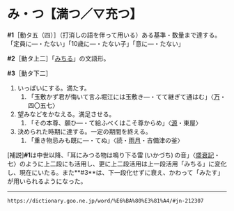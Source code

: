 # み・つ【満つ／▽充つ】
**\#1**［動タ五（四）］（打消しの語を伴って用いる）ある基準・数量まで達する。「定員に―・たない」「10歳に―・たない子」「意に―・たない」

**\#2**［動タ上二］「[みちる](https://dictionary.goo.ne.jp/word/%E6%BA%80%E3%81%A1%E3%82%8B/#jn-212298)」の文語形。

**\#3**［動タ下二］
1. いっぱいにする。満たす。    
    1.  「玉敷かず君が悔いて言ふ堀江には玉敷き―・てて継ぎて通はむ」〈[万](https://dictionary.goo.ne.jp/word/%E4%B8%87%E8%91%89%E9%9B%86_%28%E3%81%BE%E3%82%93%E3%82%88%E3%81%86%E3%81%97%E3%82%85%E3%81%86%29/#jn-210648)・四〇五七〉        
2. 望みなどをかなえる。満足させる。    
    1.  「その本尊、願ひ―・て給ふべくはこそ尊からめ」〈[源](https://dictionary.goo.ne.jp/word/%E6%BA%90%E6%B0%8F%E7%89%A9%E8%AA%9E/#jn-69890)・東屋〉
3. 決められた時期に達する。一定の期間を終える。    
    1.  「重き物忌みも既に―・てぬ」〈読・[雨月](https://dictionary.goo.ne.jp/word/%E9%9B%A8%E6%9C%88%E7%89%A9%E8%AA%9E/#jn-18325)・吉備津の釜〉
        

\[補説\]**\#1**は中世以降、「耳にみつる物は鳴り下る雷 (いかづち) の音」〈[盛衰記](https://dictionary.goo.ne.jp/word/%E6%BA%90%E5%B9%B3%E7%9B%9B%E8%A1%B0%E8%A8%98/#jn-70790)・七〉のように上二段にも活用し、更に上二段活用は上一段活用「みちる」に変化し、現在にいたる。また**\#3**は、下一段化せずに衰え、かわって「みたす」が用いられるようになった。

---
`https://dictionary.goo.ne.jp/word/%E6%BA%80%E3%81%A4/#jn-212307`